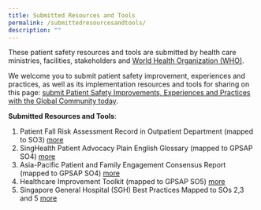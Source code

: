 ```yaml
---
title: Submitted Resources and Tools
permalink: /submittedresourcesandtools/
description: ""
---
```

These patient safety resources and tools are submitted by health care ministries, facilities, stakeholders and [World Health Organization (WHO)](https://www.who.int/).

We welcome you to submit patient safety improvement, experiences and practices, as well as its implementation resources and tools for sharing on this page: 
[submit Patient Safety Improvements, Experiences and Practices with the Global Community today](https://form.gov.sg/64631e5f0fbfe400126c8e0d).

**Submitted Resources and Tools**:
1. Patient Fall Risk Assessment Record in Outpatient Department (mapped to SO3) [more ](/tools-and-resources/tools-and-resources/pfrar/)
2. SingHealth Patient Advocacy Plain English Glossary (mapped to GPSAP SO4) [more](/tools-and-resources/tools-and-resources/plainenglishglossary/)
3. Asia-Pacific Patient and Family Engagement Consensus Report (mapped to GPSAP SO4) [more](/tools-and-resources/tools-and-resources/patientfamilyconsensus/)
4. Healthcare Improvement Toolkit (mapped to GPSAP SO5) [more](/tools-and-resources/tools-and-resources/improvementtoolkit/)
5. Singapore General Hospital (SGH) Best Practices Mapped to SOs 2,3 and 5 [more](/resources-and-tools/tools-and-resources/sghbestpracticesso235/)